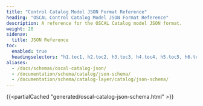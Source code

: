 ```yaml
---
title: "Control Catalog Model JSON Format Reference"
heading: "OSCAL Control Catalog Model JSON Format Reference"
description: A reference for the OSCAL Catalog model JSON format.
weight: 20
sidenav:
  title: JSON Reference
toc:
  enabled: true
  headingselectors: "h1.toc1, h2.toc2, h3.toc3, h4.toc4, h5.toc5, h6.toc6"
aliases:
  - /docs/schemas/oscal-catalog-json/
  - /documentation/schema/catalog/json-schema/
  - /documentation/schema/catalog-layer/catalog/json-schema/
---
```


<!-- DO NOT REMOVE. Generated text below -->
{{<partialCached "generated/oscal-catalog-json-schema.html" >}}
